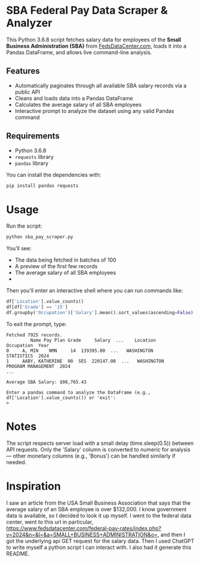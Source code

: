 # SBA Federal Pay Data Scraper & Analyzer

This Python 3.6.8 script fetches salary data for employees of the **Small Business Administration (SBA)** from [FedsDataCenter.com](https://www.fedsdatacenter.com), loads it into a Pandas DataFrame, and allows live command-line analysis.

## Features

- Automatically paginates through all available SBA salary records via a public API
- Cleans and loads data into a Pandas DataFrame
- Calculates the average salary of all SBA employees
- Interactive prompt to analyze the dataset using any valid Pandas command

## Requirements

- Python 3.6.8
- `requests` library
- `pandas` library

You can install the dependencies with:

```bash
pip install pandas requests
```

# Usage
Run the script:
```bash
python sba_pay_scraper.py
```

You’ll see:
- The data being fetched in batches of 100
- A preview of the first few records
- The average salary of all SBA employees
- 
Then you'll enter an interactive shell where you can run commands like:
```python
df['Location'].value_counts()
df[df['Grade'] == '15']
df.groupby('Occupation')['Salary'].mean().sort_values(ascending=False)
```

To exit the prompt, type:
```text
Fetched 7925 records.
         Name Pay Plan Grade     Salary  ...    Location             Occupation  Year
0     A, MIN    NMN     14  139395.00  ...   WASHINGTON            STATISTICS  2024
1     AABY, KATHERINE  00  SES  220147.00  ...   WASHINGTON      PROGRAM MANAGEMENT  2024
...

Average SBA Salary: $98,765.43

Enter a pandas command to analyze the DataFrame (e.g., df['Location'].value_counts()) or 'exit':
>
```

# Notes
The script respects server load with a small delay (time.sleep(0.5)) between API requests.
Only the 'Salary' column is converted to numeric for analysis — other monetary columns (e.g., 'Bonus') can be handled similarly if needed.

# Inspiration
I saw an article from the USA Small Business Association that says that the average salary of an SBA employee is over $132,000.
I know government data is available, so I decided to look it up myself. I went to the federal data center, went to this
url in particular, https://www.fedsdatacenter.com/federal-pay-rates/index.php?y=2024&n=&l=&a=SMALL+BUSINESS+ADMINISTRATION&o=,
and then I got the underlying api GET request for the salary data. Then I used ChatGPT to write myself a python script
I can interact with. I also had it generate this README.
